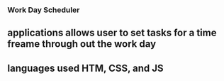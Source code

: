 ### Work Day Scheduler 

## applications allows user to set tasks for a time freame through out the work day 

## languages used HTM, CSS, and JS
